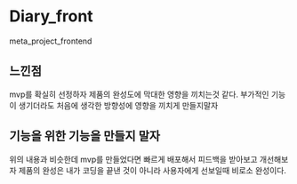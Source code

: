 # Diary_front
meta_project_frontend

## 느낀점
mvp를 확실히 선정하자 제품의 완성도에 막대한 영향을 끼치는것 같다.
부가적인 기능이 생기더라도 처음에 생각한 방향성에 영향을 끼치게 만들지말자

## 기능을 위한 기능을 만들지 말자
위의 내용과 비슷한데 mvp를 만들었다면 빠르게 배포해서 피드백을 받아보고 개선해보자
제품의 완성은 내가 코딩을 끝낸 것이 아니라 사용자에게 선보일때 비로소 완성이다.
